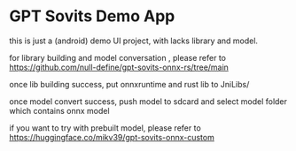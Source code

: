 # GPT Sovits Demo App

this is just a (android) demo UI project, with lacks library and model.

for library building and model conversation , please refer to https://github.com/null-define/gpt-sovits-onnx-rs/tree/main 

once lib building success, put onnxruntime and rust lib to JniLibs/

once model convert success, push model to sdcard and select model folder which contains onnx model

if you want to try with prebuilt model, please refer to https://huggingface.co/mikv39/gpt-sovits-onnx-custom
